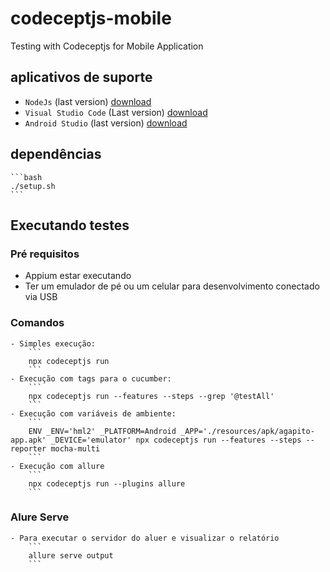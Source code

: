 # codeceptjs-mobile
Testing with Codeceptjs for Mobile Application

## aplicativos de suporte
  - `NodeJs` (last version) [download](https://nodejs.org/pt-br/download/)
  - `Visual Studio Code` (Last version) [download](https://code.visualstudio.com/download)
  - `Android Studio` (last version) [download](https://developer.android.com/studio)

## dependências ##
    ```bash
    ./setup.sh
    ```
## Executando testes
### Pré requisitos
- Appium estar executando
- Ter um emulador de pé ou um celular para desenvolvimento conectado via USB
### Comandos
    - Simples execução:
        ```
        npx codeceptjs run
        ```
    - Execução com tags para o cucumber:
        ```
        npx codeceptjs run --features --steps --grep '@testAll'
        ```
    - Execução com variáveis de ambiente:
        ```
        ENV _ENV='hml2' _PLATFORM=Android _APP='./resources/apk/agapito-app.apk' _DEVICE='emulator' npx codeceptjs run --features --steps --reporter mocha-multi
        ```
    - Execução com allure
        ```
        npx codeceptjs run --plugins allure
        ```
### Alure Serve
    - Para executar o servidor do aluer e visualizar o relatório
        ```
        allure serve output
        ```